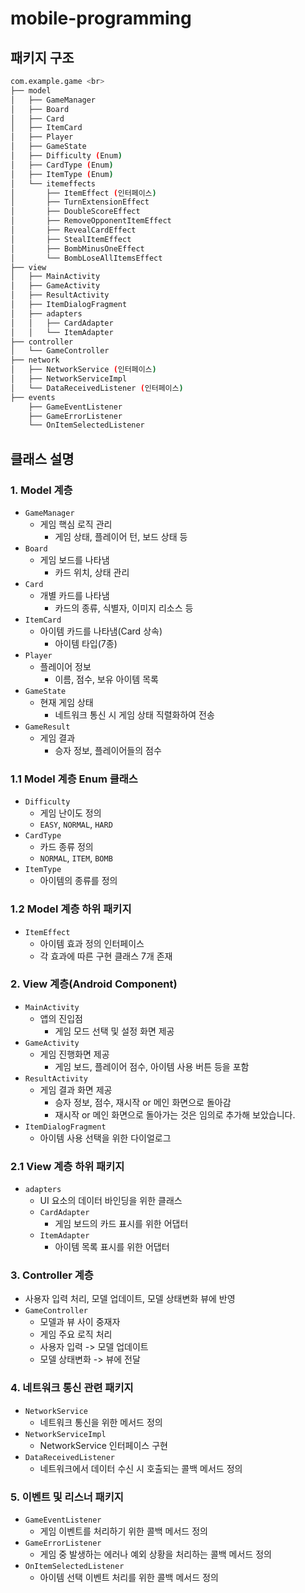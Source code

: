 # mobile-programming

## 패키지 구조
```bash
com.example.game <br>
├── model
│   ├── GameManager
│   ├── Board
│   ├── Card
│   ├── ItemCard
│   ├── Player
│   ├── GameState
│   ├── Difficulty (Enum)
│   ├── CardType (Enum)
│   ├── ItemType (Enum)
│   └── itemeffects
│       ├── ItemEffect (인터페이스)
│       ├── TurnExtensionEffect
│       ├── DoubleScoreEffect
│       ├── RemoveOpponentItemEffect
│       ├── RevealCardEffect
│       ├── StealItemEffect
│       ├── BombMinusOneEffect
│       └── BombLoseAllItemsEffect
├── view
│   ├── MainActivity
│   ├── GameActivity
│   ├── ResultActivity
│   ├── ItemDialogFragment
│   ├── adapters
│   │   ├── CardAdapter
│   │   └── ItemAdapter
├── controller
│   └── GameController
├── network
│   ├── NetworkService (인터페이스)
│   ├── NetworkServiceImpl
│   └── DataReceivedListener (인터페이스)
├── events
    ├── GameEventListener
    ├── GameErrorListener
    └── OnItemSelectedListener
```
## 클래스 설명
### 1. Model 계층
- `GameManager`
  - 게임 핵심 로직 관리
    - 게임 상태, 플레이어 턴, 보드 상태 등
- `Board`
  - 게임 보드를 나타냄
    - 카드 위치, 상태 관리
- `Card`
  - 개별 카드를 나타냄
    - 카드의 종류, 식별자, 이미지 리소스 등
- `ItemCard`
  - 아이템 카드를 나타냄(Card 상속)
    - 아이템 타입(7종)
- `Player`
  - 플레이어 정보
    - 이름, 점수, 보유 아이템 목록
- `GameState`
  - 현재 게임 상태
    - 네트워크 통신 시 게임 상태 직렬화하여 전송
- `GameResult`
  - 게임 결과
    - 승자 정보, 플레이어들의 점수

### 1.1 Model 계층 Enum 클래스
- `Difficulty`
  - 게임 난이도 정의
  - `EASY`, `NORMAL`, `HARD`
- `CardType`
  - 카드 종류 정의
  - `NORMAL`, `ITEM`, `BOMB`
- `ItemType`
  - 아이템의 종류를 정의

### 1.2 Model 계층 하위 패키지
- `ItemEffect`
  - 아이템 효과 정의 인터페이스
  - 각 효과에 따른 구현 클래스 7개 존재

### 2. View 계층(Android Component)
- `MainActivity`
  - 앱의 진입점
    - 게임 모드 선택 및 설정 화면 제공
- `GameActivity`
  - 게임 진행화면 제공
    - 게임 보드, 플레이어 점수, 아이템 사용 버튼 등을 포함
- `ResultActivity`
  - 게임 결과 화면 제공
    - 승자 정보, 점수, 재시작 or 메인 화면으로 돌아감
    - 재시작 or 메인 화면으로 돌아가는 것은 임의로 추가해 보았습니다.
- `ItemDialogFragment`
  - 아이템 사용 선택을 위한 다이얼로그

### 2.1 View 계층 하위 패키지
- `adapters`
  - UI 요소의 데이터 바인딩을 위한 클래스
  - `CardAdapter`
    - 게임 보드의 카드 표시를 위한 어댑터
  - `ItemAdapter`
    - 아이템 목록 표시를 위한 어댑터

### 3. Controller 계층
- 사용자 입력 처리, 모델 업데이트, 모델 상태변화 뷰에 반영 
- `GameController`
  - 모델과 뷰 사이 중재자
  - 게임 주요 로직 처리
  - 사용자 입력 -> 모델 업데이트
  - 모델 상태변화 -> 뷰에 전달

### 4. 네트워크 통신 관련 패키지
- `NetworkService`
  - 네트워크 통신을 위한 메서드 정의
- `NetworkServiceImpl`
  - NetworkService 인터페이스 구현
- `DataReceivedListener`
  - 네트워크에서 데이터 수신 시 호출되는 콜백 메서드 정의

### 5. 이벤트 및 리스너 패키지
- `GameEventListener`
  - 게임 이벤트를 처리하기 위한 콜백 메서드 정의
- `GameErrorListener`
  - 게임 중 발생하는 에러나 예외 상황을 처리하는 콜백 메서드 정의
- `OnItemSelectedListener`
  - 아이템 선택 이벤트 처리를 위한 콜백 메서드 정의